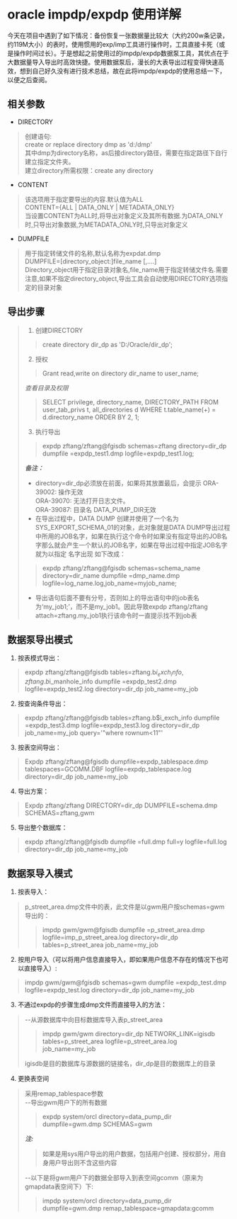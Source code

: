 # oracle impdp/expdp 使用详解

今天在项目中遇到了如下情况：备份恢复一张数据量比较大（大约200w条记录，约119M大小）的表时，使用惯用的exp/imp工具进行操作时，工具直接卡死（或是操作时间过长）。于是想起之前使用过的impdp/expdp数据泵工具，其优点在于大数据量导入导出时高效快捷。使用数据泵后，漫长的大表导出过程变得快速高效，想到自己好久没有进行技术总结，故在此将impdp/expdp的使用总结一下，以便之后查阅。

## 相关参数
+ DIRECTORY
>创建语句:  
create or replace directory dmp as 'd:/dmp'  
其中dmp为directory名称，as后接directory路径，需要在指定路径下自行建立指定文件夹。  
建立directory所需权限：create any directory

+ CONTENT
>该选项用于指定要导出的内容.默认值为ALL  
CONTENT={ALL | DATA_ONLY | METADATA_ONLY}  
当设置CONTENT为ALL时,将导出对象定义及其所有数据.为DATA_ONLY时,只导出对象数据,为METADATA_ONLY时,只导出对象定义

+ DUMPFILE
>用于指定转储文件的名称,默认名称为expdat.dmp  
DUMPFILE=[directory_object:]file_name [,….]  
Directory_object用于指定目录对象名,file_name用于指定转储文件名.需要注意,如果不指定directory_object,导出工具会自动使用DIRECTORY选项指定的目录对象

## 导出步骤
> 1. 创建DIRECTORY  
>>create directory dir_dp as 'D:/Oracle/dir_dp';
>   
> 2. 授权  
>>Grant read,write on directory dir_name to user_name;
>
> _查看目录及权限_
>>SELECT privilege, directory_name, DIRECTORY_PATH FROM user_tab_privs t, all_directories d
 WHERE t.table_name(+) = d.directory_name ORDER BY 2, 1;
>
> 3. 执行导出
>>expdp zftang/zftang@fgisdb schemas=zftang directory=dir_dp dumpfile =expdp_test1.dmp logfile=expdp_test1.log;
>
> ___备注：___  
> + directory=dir_dp必须放在前面，如果将其放置最后，会提示 ORA-39002: 操作无效  
>ORA-39070: 无法打开日志文件。  
>ORA-39087: 目录名 DATA_PUMP_DIR无效
> + 在导出过程中，DATA DUMP 创建并使用了一个名为SYS_EXPORT_SCHEMA_01的对象，此对象就是DATA DUMP导出过程中所用的JOB名字，如果在执行这个命令时如果没有指定导出的JOB名字那么就会产生一个默认的JOB名字，如果在导出过程中指定JOB名字就为以指定
>名字出现
>如下改成：
>>expdp zftang/zftang@fgisdb schemas=schema_name directory=dir_name dumpfile =dmp_name.dmp
>>logfile=log_name.log,job_name=myjob_name;
>
> + 导出语句后面不要有分号，否则如上的导出语句中的job表名为‘my_job1;’，而不是my_job1。因此导致expdp zftang/zftang attach=zftang.my_job1执行该命令时一直提示找不到job表

## 数据泵导出模式
1. 按表模式导出：  
>expdp zftang/zftang@fgisdb  tables=zftang.b$i_exch_info,zftang.b$i_manhole_info dumpfile =expdp_test2.dmp logfile=expdp_test2.log directory=dir_dp job_name=my_job

2. 按查询条件导出：
>expdp zftang/zftang@fgisdb  tables=zftang.b$i_exch_info dumpfile =expdp_test3.dmp logfile=expdp_test3.log directory=dir_dp job_name=my_job query='"where rownum<11"'

3. 按表空间导出：  
>Expdp zftang/zftang@fgisdb dumpfile=expdp_tablespace.dmp tablespaces=GCOMM.DBF logfile=expdp_tablespace.log directory=dir_dp job_name=my_job

4. 导出方案：  
>Expdp zftang/zftang DIRECTORY=dir_dp DUMPFILE=schema.dmp SCHEMAS=zftang,gwm

5. 导出整个数据库：
>expdp zftang/zftang@fgisdb dumpfile =full.dmp full=y logfile=full.log directory=dir_dp job_name=my_job

## 数据泵导入模式

1. 按表导入：
>p_street_area.dmp文件中的表，此文件是以gwm用户按schemas=gwm导出的：  
>>impdp gwm/gwm@fgisdb  dumpfile =p_street_area.dmp logfile=imp_p_street_area.log directory=dir_dp tables=p_street_area job_name=my_job

2. 按用户导入（可以将用户信息直接导入，即如果用户信息不存在的情况下也可以直接导入）:
>impdp gwm/gwm@fgisdb schemas=gwm dumpfile =expdp_test.dmp logfile=expdp_test.log directory=dir_dp job_name=my_job

3. 不通过expdp的步骤生成dmp文件而直接导入的方法：
>--从源数据库中向目标数据库导入表p_street_area
>>impdp gwm/gwm directory=dir_dp NETWORK_LINK=igisdb tables=p_street_area logfile=p_street_area.log  job_name=my_job
>
>igisdb是目的数据库与源数据的链接名，dir_dp是目的数据库上的目录

4. 更换表空间
>采用remap_tablespace参数  
>--导出gwm用户下的所有数据
>>expdp system/orcl directory=data_pump_dir dumpfile=gwm.dmp SCHEMAS=gwm  
>
> ___注:___  
>>如果是用sys用户导出的用户数据，包括用户创建、授权部分，用自身用户导出则不含这些内容
>
>--以下是将gwm用户下的数据全部导入到表空间gcomm（原来为gmapdata表空间下）下:
>>impdp system/orcl directory=data_pump_dir dumpfile=gwm.dmp remap_tablespace=gmapdata:gcomm






